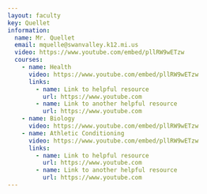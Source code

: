 ```yaml
---
layout: faculty
key: Quellet
information:
  name: Mr. Quellet
  email: mquelle@swanvalley.k12.mi.us
  video: https://www.youtube.com/embed/pllRW9wETzw
  courses:
    - name: Health
      video: https://www.youtube.com/embed/pllRW9wETzw
      links:
        - name: Link to helpful resource
          url: https://www.youtube.com
        - name: Link to another helpful resource
          url: https://www.youtube.com
    - name: Biology
      video: https://www.youtube.com/embed/pllRW9wETzw
    - name: Athletic Conditioning
      video: https://www.youtube.com/embed/pllRW9wETzw
      links:
        - name: Link to helpful resource
          url: https://www.youtube.com
        - name: Link to another helpful resource
          url: https://www.youtube.com
---
```

